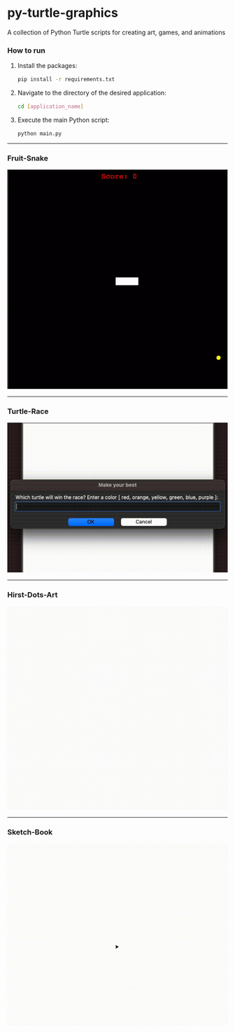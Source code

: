 # py-turtle-graphics

A collection of Python Turtle scripts for creating art, games, and animations

### How to run

1. Install the packages:
   ```bash
   pip install -r requirements.txt
   ```
2. Navigate to the directory of the desired application:
   ```bash
   cd [application_name]
   ```
3. Execute the main Python script:
   ```bash
   python main.py
   ```

---

### Fruit-Snake

<p align="center">
  <img src="resources/fruit-snake.gif" alt="Turtle-Race">
</p>

---

### Turtle-Race

<p align="center">
  <img src="resources/turtle-race.gif" alt="Turtle-Race">
</p>

---

### Hirst-Dots-Art

<p align="center">
  <img src="resources/hirst-dots-art.gif" alt="Hirst-Dots-Art">
</p>

---

### Sketch-Book

<p align="center">
  <img src="resources/sketch-book.gif" alt="Sketch-Book">
</p>

